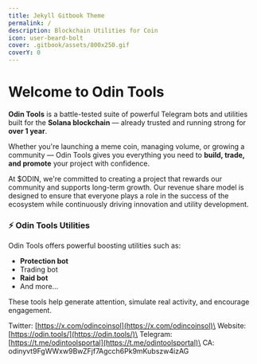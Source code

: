 ```yaml
---
title: Jekyll Gitbook Theme
permalink: /
description: Blockchain Utilities for Coin
icon: user-beard-bolt
cover: .gitbook/assets/800x250.gif
coverY: 0
---
```


# Welcome to Odin Tools

**Odin Tools** is a battle-tested suite of powerful Telegram bots and utilities built for the **Solana blockchain** — already trusted and running strong for **over 1 year**.

Whether you're launching a meme coin, managing volume, or growing a community — Odin Tools gives you everything you need to **build, trade, and promote** your project with confidence.

At $ODIN, we're committed to creating a project that rewards our community and supports long-term growth. Our revenue share model is designed to ensure that everyone plays a role in the success of the ecosystem while continuously driving innovation and utility development.



### ⚡ Odin Tools Utilities

Odin Tools offers powerful boosting utilities such as:

* **Protection bot**
* Trading bot
* **Raid bot**
* And more...

These tools help generate attention, simulate real activity, and encourage engagement.

Twitter: [https://x.com/odincoinsol](https://x.com/odincoinsol)\
Website: [https://odin.tools/](https://odin.tools/)\
Telegram: [https://t.me/odintoolsportal](https://t.me/odintoolsportal)\
CA: odinyvt9FgWWxw9BwZFjf7Agcch6Pk9mKubszw4izAG





